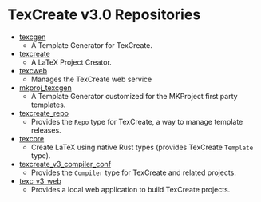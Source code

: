 # TexCreate v3.0 Repositories
- [texcgen](https://github.com/MKProj/texcgen)
	- A Template Generator for TexCreate.
- [texcreate](https://github.com/MKProj/texcreate)
	- A LaTeX Project Creator.
- [texcweb](https://github.com/MKProj/texcweb)
	- Manages the TexCreate web service
- [mkproj_texcgen](https://github.com/MKProj/mkproj_texcgen)
	- A Template Generator customized for the MKProject first party templates.
- [texcreate_repo](https://github.com/MKProj/texcreate_repo)
	- Provides the `Repo` type for TexCreate, a way to manage template releases.
- [texcore](https://github.com/MKProj/texcore)
	- Create LaTeX using native Rust types (provides TexCreate `Template` type).
- [texcreate_v3_compiler_conf](https://github.com/MKProj/texcreate_v3_compiler_conf)
	- Provides the `Compiler` type for TexCreate and related projects.
- [texc_v3_web](https://github.com/MKProj/texc_v3_web)
	- Provides a local web application to build TexCreate projects.
